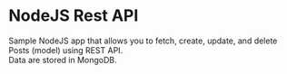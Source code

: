 # NodeJS Rest API
Sample NodeJS app that allows you to fetch, create, update, and delete Posts (model) using REST API.\
Data are stored in MongoDB.
